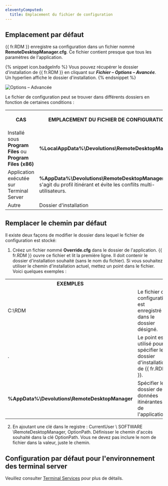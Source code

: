 ```yaml
---
eleventyComputed:
  title: Emplacement du fichier de configuration
---
```

## Emplacement par défaut

{{ fr.RDM }} enregistre sa configuration dans un fichier nommé **RemoteDesktopManager.cfg**. Ce fichier contient presque que tous les paramètres de l'application.

{% snippet icon.badgeInfo %}
Vous pouvez récupérer le dossier d'installation de {{ fr.RDM }} en cliquant sur ***Fichier – Options – Avancée***. Un hyperlien affiche le dossier d'installation.
{% endsnippet %}

![Options – Advancée](https://cdnweb.devolutions.net/docs/fr/rdm/windows/RDMWin2148.png)

Le fichier de configuration peut se trouver dans différents dossiers en fonction de certaines conditions :

<table>
	<tr>
		<th>

CAS
		</th>
		<th>
EMPLACEMENT DU FICHIER DE CONFIGURATION
		</th>
	</tr>
	<tr>
		<td>
Installé sous **Program Files** ou **Program Files (x86)**
		</td>
		<td>
**%LocalAppData%\Devolutions\RemoteDesktopManager**
		</td>
	</tr>
	<tr>
		<td>
Application exécutée sur Terminal Server
		</td>
		<td>
**%AppData%\Devolutions\RemoteDesktopManager**. Il s'agit du profil itinérant et évite les conflits multi-utilisateurs.
		</td>
	</tr>
	<tr>
		<td>
Autre
		</td>
		<td>
Dossier d'installation
		</td>
	</tr>
</table>

## Remplacer le chemin par défaut

Il existe deux façons de modifier le dossier dans lequel le fichier de configuration est stocké:

1. Créez un fichier nommé **Override.cfg** dans le dossier de l'application. {{ fr.RDM }} ouvre ce fichier et lit la première ligne. Il doit contenir le dossier d'installation souhaité (sans le nom du fichier). Si vous souhaitez utiliser le chemin d'installation actuel, mettez un point dans le fichier. Voici quelques exemples :

<table>
	<tr>
		<th>
EXEMPLES
		</th>
	</tr>
	<tr>
		<td>
C:\RDM
		</td>
		<td>
Le fichier de configuration est enregistré dans le dossier désigné.
		</td>
	</tr>
	<tr>
		<td>
.
		</td>
		<td>
Le point est utilisé pour spécifier le dossier d'installation de {{ fr.RDM }}.
		</td>
	</tr>
	<tr>
		<td>
<b>%AppData%\Devolutions\RemoteDesktopManager</b>
		</td>
		<td>
Spécifier le dossier de données itinérantes de l'application.
		</td>
	</tr>
</table>

2. En ajoutant une clé dans le registre : CurrentUser \ SOFTWARE \RemoteDesktopManager, OptionPath. Définisser le chemin d'accès souhaité dans la clé OptionPath. Vous ne devez pas inclure le nom de fichier dans la valeur, juste le chemin.

## Configuration par défaut pour l'environnement des terminal server

Veuillez consulter [Terminal Services](/fr/rdm/windows/installation/client/terminal-services/) pour plus de détails.

